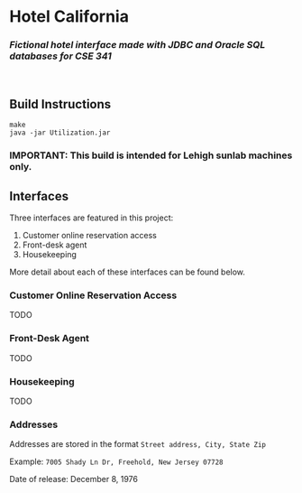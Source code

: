 # **Hotel California**
### *Fictional hotel interface made with JDBC and Oracle SQL databases for CSE 341*

<br>

## Build Instructions

```
make
java -jar Utilization.jar
```

### IMPORTANT: This build is intended for Lehigh sunlab machines only.

## Interfaces

Three interfaces are featured in this project:
1. Customer online reservation access
2. Front-desk agent
3. Housekeeping

More detail about each of these interfaces can be found below.

### Customer Online Reservation Access

TODO

### Front-Desk Agent

TODO

### Housekeeping

TODO

### Addresses

Addresses are stored in the format `Street address, City, State Zip`

Example: `7005 Shady Ln Dr, Freehold, New Jersey 07728`

Date of release: December 8, 1976